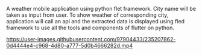 A weather mobile application using python flet framework.
City name will be taken as input from user.
To show weather of corresponding city, application will call an api and the extracted data is displayed using fled framework to use all the tools and components of flutter on python.



https://user-images.githubusercontent.com/97904433/235207862-0d4444e4-c968-4d80-a777-5d0b4666282d.mp4





